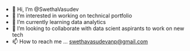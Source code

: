 - 👋 Hi, I’m @SwethaVasudev
- 👀 I’m interested in working on technical portfolio
- 🌱 I’m currently learning data analytics
- 💞️ I’m looking to collaborate with data scient aspirants to work on new tech
- 📫 How to reach me ... swethavasudevanp@gmail.com

<!---
SwethaVasudev/SwethaVasudev is a ✨ special ✨ repository because its `README.md` (this file) appears on your GitHub profile.
You can click the Preview link to take a look at your changes.
--->
